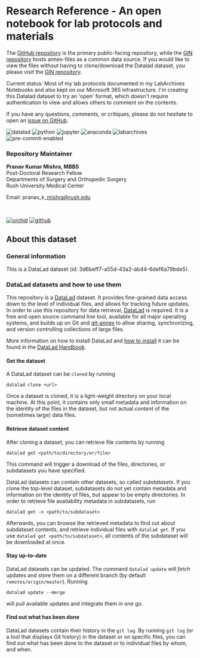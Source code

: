 # Research Reference - An open notebook for lab protocols and materials

The [GitHub repository](https://github.com/pranavmishra90/research-reference) is the primary public-facing repository, while the [GIN repository](https://gin.g-node.org/pranavmishra90/research-reference) hosts annex-files as a common data source. If you would like to view the files without having to clone/download the Datalad dataset, you please visit the [GIN repository](https://gin.g-node.org/pranavmishra90/research-reference).

Current status: Most of my lab protocols documented in my LabArchives Notebooks and also kept on our Microsoft 365 infrastructure. I'm creating this Datalad dataset to try an 'open' format, which doesn't require authentication to view and allows others to comment on the contents.

If you have any questions, comments, or critiques, please do not hesitate to open an [issue on GitHub](https://github.com/pranavmishra90/research-reference/issues). 

<img alt="datalad" src="https://img.shields.io/endpoint?url=https%3A%2F%2Fraw.githubusercontent.com%2Fpranavmishra90%2Fbadges%2Fmain%2FRush/BFGI/datalad.json&color=3e4c75"> <img alt="python" src="https://img.shields.io/endpoint?url=https%3A%2F%2Fraw.githubusercontent.com%2Fpranavmishra90%2Fbadges%2Fmain%2FRush/BFGI/python.json&color=3e4c75"> <img src="https://img.shields.io/endpoint?url=https%3A%2F%2Fraw.githubusercontent.com%2Fpranavmishra90%2Fbadges%2Fmain%2Fone-sided-badge/jupyter.json&amp;color=3e4c75" alt="jupyter"> <img src="https://img.shields.io/endpoint?url=https%3A%2F%2Fraw.githubusercontent.com%2Fpranavmishra90%2Fbadges%2Fmain%2Fone-sided-badge/anaconda.json&amp;color=3e4c75" alt="anaconda"> <img src="https://img.shields.io/endpoint?url=https%3A%2F%2Fraw.githubusercontent.com%2Fpranavmishra90%2Fbadges%2Fmain%2Fone-sided-badge/labarchives.json&amp;color=3e4c75" alt="labarchives"> <img src="https://img.shields.io/endpoint?url=https%3A%2F%2Fraw.githubusercontent.com%2Fpranavmishra90%2Fbadges%2Fmain%2Ftwo-side-status-badge/pre-commit-enabled.json&amp;color=3e4c75" alt="pre-commit-enabled">

### Repository Maintainer

<strong>Pranav Kumar Mishra, MBBS</strong><br>
Post-Doctoral Research Fellow<br>
Departments of Surgery and Orthopedic Surgery<br>
Rush University Medical Center

Email: pranav\_k\_mishra@rush.edu<br>

<br>

<a href="https://orcid.org/my-orcid?orcid=0000-0001-5219-6269"><img src="https://img.shields.io/endpoint?url=https%3A%2F%2Fraw.githubusercontent.com%2Fpranavmishra90%2Fbadges%2Fmain%2FPranav/orchid.json&amp;color=3e4c75" alt="orchid"></a>
<a href="https://github.com/pranavmishra90"><img src="https://img.shields.io/endpoint?url=https%3A%2F%2Fraw.githubusercontent.com%2Fpranavmishra90%2Fbadges%2Fmain%2FPranav/github.json&amp;color=3e4c75" alt="github"></a>

## About this dataset

### General information

This is a DataLad dataset (id: 3d6beff7-a55d-43a2-ab44-6def6a79bde5).

### DataLad datasets and how to use them

This repository is a [DataLad](https://www.datalad.org/) dataset. It provides
fine-grained data access down to the level of individual files, and allows for
tracking future updates. In order to use this repository for data retrieval,
[DataLad](https://www.datalad.org/) is required. It is a free and open source
command line tool, available for all major operating systems, and builds up on
Git and [git-annex](https://git-annex.branchable.com/) to allow sharing,
synchronizing, and version controlling collections of large files.

More information on how to install DataLad and [how to install](http://handbook.datalad.org/en/latest/intro/installation.html)
it can be found in the [DataLad Handbook](https://handbook.datalad.org/en/latest/index.html).

#### Get the dataset

A DataLad dataset can be `cloned` by running

```
datalad clone <url>
```

Once a dataset is cloned, it is a light-weight directory on your local machine.
At this point, it contains only small metadata and information on the identity
of the files in the dataset, but not actual *content* of the (sometimes large)
data files.

#### Retrieve dataset content

After cloning a dataset, you can retrieve file contents by running

```
datalad get <path/to/directory/or/file>
```

This command will trigger a download of the files, directories, or subdatasets
you have specified.

DataLad datasets can contain other datasets, so called *subdatasets*.  If you
clone the top-level dataset, subdatasets do not yet contain metadata and
information on the identity of files, but appear to be empty directories. In
order to retrieve file availability metadata in subdatasets, run

```
datalad get -n <path/to/subdataset>
```

Afterwards, you can browse the retrieved metadata to find out about subdataset
contents, and retrieve individual files with `datalad get`.  If you use
`datalad get <path/to/subdataset>`, all contents of the subdataset will be
downloaded at once.

#### Stay up-to-date

DataLad datasets can be updated. The command `datalad update` will *fetch*
updates and store them on a different branch (by default
`remotes/origin/master`). Running

```
datalad update --merge
```

will *pull* available updates and integrate them in one go.

#### Find out what has been done

DataLad datasets contain their history in the ``git log``.  By running ``git
log`` (or a tool that displays Git history) in the dataset or on specific
files, you can find out what has been done to the dataset or to individual
files by whom, and when.
